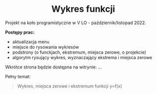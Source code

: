 <h1 align="center">Wykres funkcji</h1>
Projekt na koło programistyczne w V LO - październik/listopad 2022.

<b>Postępy prac: </b>
- aktualizacja menu
- miejsce do rysowania wykresów
- podstrony (o funckjach, ekstremum, miejsca zerowe, o projekcie)
- algorytm rysujący wykres, wyznaczający ekstrema i miejsca zerowe

Wkrótce strona będzie dostępna na witrynie: 
...

Pełny temat:
> Wykres, miejsca zerowe i ekstremum funkcji y=f(x)
